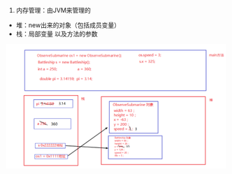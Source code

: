 1. 内存管理：由JVM来管理的

- 堆：new出来的对象（包括成员变量）
- 栈：局部变量 以及方法的参数

![1.png](https://github.com/lingnianQ/JavaProject/blob/master/note/images/1.png?raw=true)
